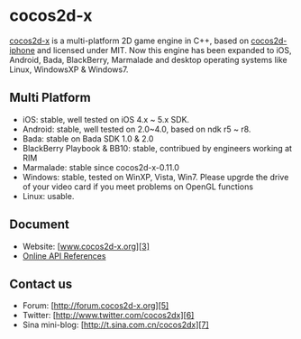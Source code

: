 cocos2d-x 
==================

[cocos2d-x][1] is a multi-platform 2D game engine in C++, based on [cocos2d-iphone][2] and licensed under MIT.
Now this engine has been expanded to iOS, Android, Bada, BlackBerry, Marmalade and desktop operating systems like Linux, WindowsXP & Windows7. 

Multi Platform
-------------
   * iOS:  stable, well tested on iOS 4.x ~ 5.x SDK.
   * Android: stable, well tested on 2.0~4.0, based on ndk r5 ~ r8.
   * Bada: stable on Bada SDK 1.0 & 2.0
   * BlackBerry Playbook & BB10: stable, contribued by engineers working at RIM
   * Marmalade: stable since cocos2d-x-0.11.0
   * Windows: stable, tested on WinXP, Vista, Win7. Please upgrde the drive of your video card if you meet problems on OpenGL functions
   * Linux: usable.

Document
------------------
   * Website: [www.cocos2d-x.org][3]
   * [Online API References][4] 
	
Contact us
------------------
   * Forum: [http://forum.cocos2d-x.org][5]
   * Twitter: [http://www.twitter.com/cocos2dx][6]
   * Sina mini-blog: [http://t.sina.com.cn/cocos2dx][7]
   
[1]: http://www.cocos2d-x.org "cocos2d-x"
[2]: http://www.cocos2d-iphone.org "cocos2d for iPhone"
[3]: http://www.cocos2d-x.org "www.cocos2d-x.org"
[4]: http://www.cocos2d-x.org/projects/cocos2d-x/wiki/Reference "API References"
[5]: http://forum.cocos2d-x.org "http://forum.cocos2d-x.org"
[6]: http://www.twitter.com/cocos2dx "http://www.twitter.com/cocos2dx"
[7]: http://t.sina.com.cn/cocos2dx "http://t.sina.com.cn/cocos2dx"
